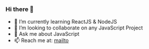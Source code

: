 ### Hi there 👋


<!-- **drakosi99/drakosi99** is a ✨ _special_ ✨ repository because its `README.md` (this file) appears on your GitHub profile. -->

<!-- Here are some ideas to get you started: -->

<!-- - 🔭 I’m currently working on ... -->
- 🌱 I’m currently learning ReactJS & NodeJS
- 👯 I’m looking to collaborate on any JavaScript Project
- 💬 Ask me about JavaScript
- 📫 Reach me at: [mailto](mailto:david@davidrakosi.com)
<!-- - 🤔 I’m looking for help with ... -->
<!-- - 😄 Pronouns: ...
- ⚡ Fun fact: ... -->

